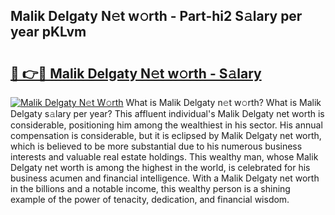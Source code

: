 ## Malik Delgaty N𝚎t w𝚘rth - Part-hi2 S𝚊lary per year pKLvm

# <h2><a href="http://gc23zp.nevu.top/?p=Malik+Delgaty">🔗 👉🔴 Malik Delgaty N𝚎t w𝚘rth - S𝚊lary</a></h2>

[![Malik Delgaty N𝚎t W𝚘rth](https://i.imgur.com/Oavwk0R.jpeg)](http://gc23zp.nevu.top/?p=Malik+Delgaty)
What is Malik Delgaty n𝚎t w𝚘rth? What is Malik Delgaty s𝚊lary per year?
This affluent individual's Malik Delgaty net worth is considerable, positioning him among the wealthiest in his sector. His annual compensation is considerable, but it is eclipsed by Malik Delgaty net worth, which is believed to be more substantial due to his numerous business interests and valuable real estate holdings. This wealthy man, whose Malik Delgaty net worth is among the highest in the world, is celebrated for his business acumen and financial intelligence. With a Malik Delgaty net worth in the billions and a notable income, this wealthy person is a shining example of the power of tenacity, dedication, and financial wisdom.
